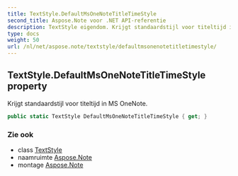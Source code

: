 ```yaml
---
title: TextStyle.DefaultMsOneNoteTitleTimeStyle
second_title: Aspose.Note voor .NET API-referentie
description: TextStyle eigendom. Krijgt standaardstijl voor titeltijd in MS OneNote.
type: docs
weight: 50
url: /nl/net/aspose.note/textstyle/defaultmsonenotetitletimestyle/
---
```

## TextStyle.DefaultMsOneNoteTitleTimeStyle property

Krijgt standaardstijl voor titeltijd in MS OneNote.

```csharp
public static TextStyle DefaultMsOneNoteTitleTimeStyle { get; }
```

### Zie ook

* class [TextStyle](../)
* naamruimte [Aspose.Note](../../textstyle/)
* montage [Aspose.Note](../../../)


